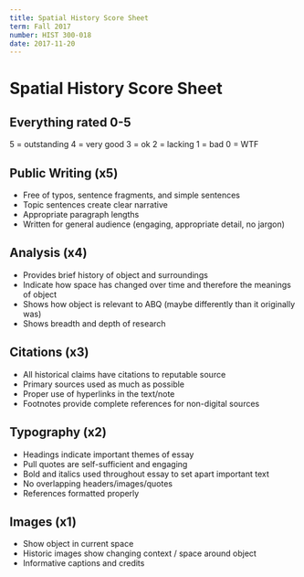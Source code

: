 ```yaml
---
title: Spatial History Score Sheet
term: Fall 2017
number: HIST 300-018
date: 2017-11-20
---
```


# Spatial History Score Sheet

## Everything rated 0-5
5 = outstanding
4 = very good
3 = ok
2 = lacking
1 = bad
0 = WTF


## Public Writing (x5)
- Free of typos, sentence fragments, and simple sentences
- Topic sentences create clear narrative
- Appropriate paragraph lengths
- Written for general audience (engaging, appropriate detail, no jargon)


## Analysis (x4)
- Provides brief history of object and surroundings
- Indicate how space has changed over time and therefore the meanings of object
- Shows how object is relevant to ABQ (maybe differently than it originally was)
- Shows breadth and depth of research

## Citations (x3)
- All historical claims have citations to reputable source
- Primary sources used as much as possible
- Proper use of hyperlinks in the text/note
- Footnotes provide complete references for non-digital sources


## Typography (x2)
- Headings indicate important themes of essay
- Pull quotes are self-sufficient and engaging
- Bold and italics used throughout essay to set apart important text
- No overlapping headers/images/quotes
- References formatted properly

## Images (x1)
- Show object in current space
- Historic images show changing context / space around object
- Informative captions and credits
